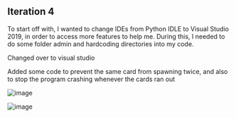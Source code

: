 ## Iteration 4

To start off with, I wanted to change IDEs from Python IDLE to Visual Studio 2019, in order to access more features to help me. During this, I needed to do some folder admin and hardcoding directories into my code.

Changed over to visual studio

Added some code to prevent the same card from spawning twice, and also to stop the program crashing whenever the cards ran out

![image](https://user-images.githubusercontent.com/90699946/155420666-74fc249c-8343-442f-8453-43b464198e06.png)

![image](https://user-images.githubusercontent.com/90699946/155622477-ec494a99-2cbf-4a49-bbcd-c3920ef6afdd.png)
